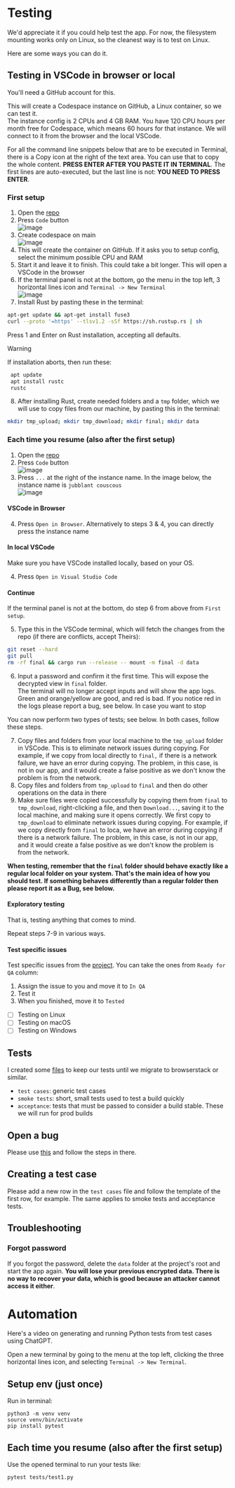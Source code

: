# Testing

We'd appreciate it if you could help test the app. For now, the filesystem mounting works only on Linux, so the cleanest way is to test on Linux.

Here are some ways you can do it.

## Testing in VSCode in browser or local

You'll need a GitHub account for this.

This will create a Codespace instance on GitHub, a Linux container, so we can test it.  
The instance config is 2 CPUs and 4 GB RAM. You have 120 CPU hours per month free for Codespace, which means 60 hours for that instance. We will connect to it from the browser and the local VSCode.

For all the command line snippets below that are to be executed in Terminal, there is a Copy icon at the right of the text area. You can use that to copy the whole content. **PRESS ENTER AFTER YOU PASTE IT IN TERMINAL**. The first lines are auto-executed, but the last line is not: **YOU NEED TO PRESS ENTER**.

### First setup

1. Open the [repo](https://github.com/xoriors/rencfs)
2. Press `Code` button  
  ![image](https://github.com/user-attachments/assets/7c0e8872-fe1f-44b9-a833-2586ade4f618)
3. Create codespace on main  
  ![image](https://github.com/user-attachments/assets/5fee55f6-ef54-427c-b790-c135312d3355)
4. This will create the container on GitHub. If it asks you to setup config, select the minimum possible CPU and RAM
5. Start it and leave it to finish. This could take a bit longer. This will open a VSCode in the browser
6. If the terminal panel is not at the bottom, go the menu in the top left, 3 horizontal lines icon and `Terminal -> New Terminal`  
  ![image](https://github.com/user-attachments/assets/48681023-e450-49b3-8526-ec0323be0d40)
7. Install Rust by pasting these in the terminal:
  ```bash
  apt-get update && apt-get install fuse3
  curl --proto '=https' --tlsv1.2 -sSf https://sh.rustup.rs | sh
  ```
  Press 1 and Enter on Rust installation, accepting all defaults.

  > [!WARNING]  
  > If installation aborts, then run these:
  > ```bash
  >  apt update
  >  apt install rustc
  >  rustc
  > ```

8. After installing Rust, create needed folders and a `tmp` folder, which we will use to copy files from our machine, by pasting this in the terminal:
  ```bash
  mkdir tmp_upload; mkdir tmp_download; mkdir final; mkdir data
  ```
  
### Each time you resume (also after the first setup)

1. Open the [repo](https://github.com/xoriors/rencfs)
2. Press `Code` button  
  ![image](https://github.com/user-attachments/assets/7c0e8872-fe1f-44b9-a833-2586ade4f618)
3. Press ```...``` at the right of the instance name. In the image below, the instance name is `jubblant couscous`  
  ![image](https://github.com/user-attachments/assets/c621c258-009d-46bf-adb7-f81a3d7131f6)

#### VSCode in Browser

4. Press `Open in Browser`. Alternatively to steps 3 & 4, you can directly press the instance name

#### In local VSCode

Make sure you have VSCode installed locally, based on your OS.

4. Press `Open in Visual Studio Code`

#### Continue

If the terminal panel is not at the bottom, do step 6 from above from `First setup`.

5. Type this in the VSCode terminal, which will fetch the changes from the repo (if there are conflicts, accept Theirs):
  ```bash
  git reset --hard
  git pull
  rm -rf final && cargo run --release -- mount -m final -d data
  ```
6. Input a password and confirm it the first time. This will expose the decrypted view in `final` folder.  
   The terminal will no longer accept inputs and will show the app logs. Green and orange/yellow are good, and red is bad. If you notice red in the logs please report a bug, see below.
   In case you want to stop

You can now perform two types of tests; see below. In both cases, follow these steps.

7. Copy files and folders from your local machine to the `tmp_upload` folder in VSCode. This is to eliminate network issues during copying. For example, if we copy from local directly to `final,` if there is a network failure, we have an error during copying. The problem, in this case, is not in our app, and it would create a false positive as we don't know the problem is from the network.
8. Copy files and folders from `tmp_upload` to `final` and then do other operations on the data in there
9. Make sure files were copied successfully by copying them from `final` to `tmp_download`, right-clicking a file, and then `Download...`, saving it to the local machine, and making sure it opens correctly. We first copy to `tmp_download` to eliminate network issues during copying. For example, if we copy directly from `final` to loca, we have an error during copying if there is a network failure. The problem, in this case, is not in our app, and it would create a false positive as we don't know the problem is from the network.

**When testing, remember that the `final` folder should behave exactly like a regular local folder on your system. That's the main idea of how you should test. If something behaves differently than a regular folder then please report it as a Bug, see below.**

#### Exploratory testing

That is, testing anything that comes to mind.

Repeat steps 7-9 in various ways.

#### Test specific issues

Test specific issues from the [project](https://github.com/users/xoriors/projects/1). You can take the ones from `Ready for QA` column:
1. Assign the issue to you and move it to `In QA`
2. Test it
3. When you finished, move it to `Tested`

- [ ] Testing on Linux
- [ ] Testing on macOS
- [ ] Testing on Windows

## Tests

I created some [files](https://drive.google.com/drive/folders/1N-2KhGNo7f23tQ9Si4yWa9dlFtxUnsoM?usp=sharing) to keep our tests until we migrate to browserstack or similar. 

- `test cases`: generic test cases
- `smoke tests`: short, small tests used to test a build quickly
- `acceptance`: tests that must be passed to consider a build stable. These we will run for prod builds

## Open a bug

Please use [this](https://github.com/xoriors/rencfs/issues/new?assignees=&labels=&projects=&template=bug_report.md&title=) and follow the steps in there.

## Creating a test case

Please add a new row in the `test cases` file and follow the template of the first row, for example. The same applies to smoke tests and acceptance tests.

## Troubleshooting

### Forgot password

If you forgot the password, delete the `data` folder at the project's root and start the app again. **You will lose your previous encrypted data. There is no way to recover your data, which is good because an attacker cannot access it either**.

# Automation

Here's a video on generating and running Python tests from test cases using ChatGPT.

Open a new terminal by going to the menu at the top left, clicking the three horizontal lines icon, and selecting `Terminal -> New Terminal`.

## Setup env (just once)

Run in terminal:

```
python3 -m venv venv
source venv/bin/activate
pip install pytest
```

## Each time you resume (also after the first setup)

Use the opened terminal to run your tests like:

```bash
pytest tests/test1.py
```
